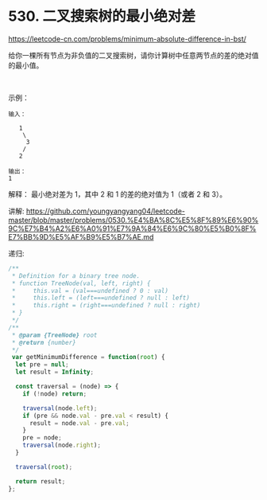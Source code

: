 # 530. 二叉搜索树的最小绝对差

https://leetcode-cn.com/problems/minimum-absolute-difference-in-bst/


给你一棵所有节点为非负值的二叉搜索树，请你计算树中任意两节点的差的绝对值的最小值。

 

示例：
```
输入：

   1
    \
     3
    /
   2

输出：
1
```
解释：
最小绝对差为 1，其中 2 和 1 的差的绝对值为 1（或者 2 和 3）。



讲解:
https://github.com/youngyangyang04/leetcode-master/blob/master/problems/0530.%E4%BA%8C%E5%8F%89%E6%90%9C%E7%B4%A2%E6%A0%91%E7%9A%84%E6%9C%80%E5%B0%8F%E7%BB%9D%E5%AF%B9%E5%B7%AE.md


递归:
```js
/**
 * Definition for a binary tree node.
 * function TreeNode(val, left, right) {
 *     this.val = (val===undefined ? 0 : val)
 *     this.left = (left===undefined ? null : left)
 *     this.right = (right===undefined ? null : right)
 * }
 */
/**
 * @param {TreeNode} root
 * @return {number}
 */
 var getMinimumDifference = function(root) {
  let pre = null;
  let result = Infinity;

  const traversal = (node) => {
    if (!node) return;

    traversal(node.left);
    if (pre && node.val - pre.val < result) {
      result = node.val - pre.val;
    }
    pre = node;
    traversal(node.right);
  }

  traversal(root);

  return result;
};
```
